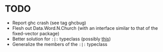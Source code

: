 # TODO

*   Report ghc crash (see tag ghcbug)
*   Flesh out Data.Word.N.Church (with an interface similar to that of the fixed-vector package)
*   Better solution for `:|:` typeclass (possibly [this](https://ghc.haskell.org/trac/ghc/wiki/TypeNats/MatchingOnNats))
*   Generalize the members of the `:|:` typeclass

